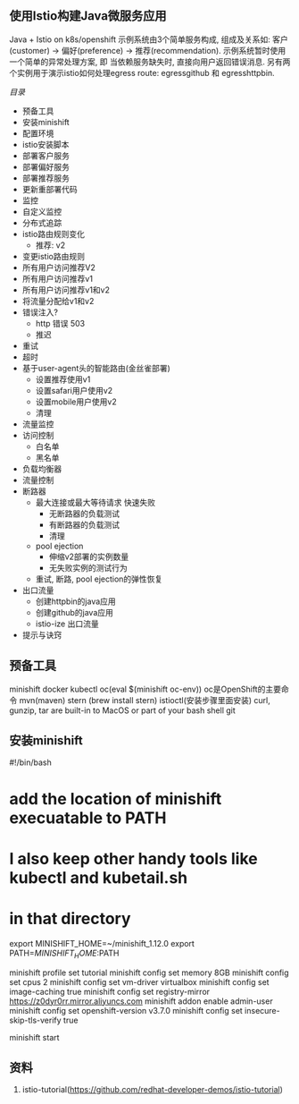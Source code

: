## 使用Istio构建Java微服务应用

Java + Istio on k8s/openshift
示例系统由3个简单服务构成, 组成及关系如: 客户(customer) -> 偏好(preference) -> 推荐(recommendation).
示例系统暂时使用一个简单的异常处理方案, 即 当依赖服务缺失时, 直接向用户返回错误消息.
另有两个实例用于演示istio如何处理egress route: egressgithub 和 egresshttpbin.

*目录*
* 预备工具
* 安装minishift
* 配置环境
* istio安装脚本
* 部署客户服务
* 部署偏好服务
* 部署推荐服务
* 更新重部署代码
* 监控
* 自定义监控
* 分布式追踪
* istio路由规则变化
  * 推荐: v2
* 变更istio路由规则
 * 所有用户访问推荐V2
 * 所有用户访问推荐v1
 * 所有用户访问推荐v1和v2
 * 将流量分配给v1和v2
* 错误注入?
  * http 错误 503
  * 推迟
* 重试
* 超时
* 基于user-agent头的智能路由(金丝雀部署)
  * 设置推荐使用v1
  * 设置safari用户使用v2
  * 设置mobile用户使用v2
  * 清理
* 流量监控
* 访问控制
  * 白名单
  * 黑名单
* 负载均衡器
* 流量控制
* 断路器
  * 最大连接或最大等待请求 快速失败
    * 无断路器的负载测试
    * 有断路器的负载测试
    * 清理
  * pool ejection
    * 伸缩v2部署的实例数量
    * 无失败实例的测试行为
  * 重试, 断路, pool ejection的弹性恢复
* 出口流量
  * 创建httpbin的java应用
  * 创建github的java应用
  * istio-ize 出口流量
* 提示与诀窍

## 预备工具
  minishift
  docker
  kubectl
  oc(eval $(minishift oc-env)) oc是OpenShift的主要命令
  mvn(maven)
  stern (brew install stern)
  istioctl(安装步骤里面安装)
  curl, gunzip, tar are built-in to MacOS or part of your bash shell
  git

## 安装minishift
  #!/bin/bash

  # add the location of minishift execuatable to PATH
  # I also keep other handy tools like kubectl and kubetail.sh
  # in that directory

  export MINISHIFT_HOME=~/minishift_1.12.0
  export PATH=$MINISHIFT_HOME:$PATH

  minishift profile set tutorial
  minishift config set memory 8GB
  minishift config set cpus 2
  minishift config set vm-driver virtualbox
  minishift config set image-caching true
  minishift config set registry-mirror https://z0dyr0rr.mirror.aliyuncs.com
  minishift addon enable admin-user
  minishift config set openshift-version v3.7.0
  minishift config set insecure-skip-tls-verify true
  
  minishift start

## 资料
1. istio-tutorial(https://github.com/redhat-developer-demos/istio-tutorial)
